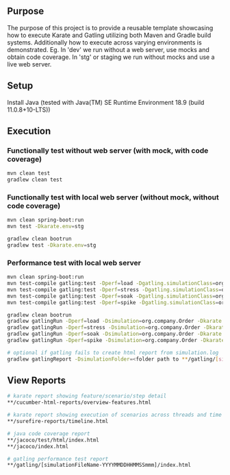 ## Purpose
The purpose of this project is to provide a reusable template showcasing how to execute Karate and Gatling utilizing both Maven and Gradle build systems.  Additionally how to execute across varying environments is demonstrated.  Eg.  In 'dev' we run without a web server, use mocks and obtain code coverage.  In 'stg' or staging we run without mocks and use a live web server.

## Setup
Install Java (tested with Java(TM) SE Runtime Environment 18.9 (build 11.0.8+10-LTS))

## Execution

### Functionally test without web server (with mock, with code coverage)
```bash
mvn clean test
gradlew clean test
```

### Functionally test with local web server (without mock, without code coverage)
```bash
mvn clean spring-boot:run
mvn test -Dkarate.env=stg

gradlew clean bootrun
gradlew test -Dkarate.env=stg
```

### Performance test with local web server
```bash
mvn clean spring-boot:run
mvn test-compile gatling:test -Dperf=load -Dgatling.simulationClass=org.company.Order -Dkarate.env=stg
mvn test-compile gatling:test -Dperf=stress -Dgatling.simulationClass=org.company.Order -Dkarate.env=stg
mvn test-compile gatling:test -Dperf=soak -Dgatling.simulationClass=org.company.Order -Dkarate.env=stg
mvn test-compile gatling:test -Dperf=spike -Dgatling.simulationClass=org.company.Order -Dkarate.env=stg

gradlew clean bootrun
gradlew gatlingRun -Dperf=load -Dsimulation=org.company.Order -Dkarate.env=stg
gradlew gatlingRun -Dperf=stress -Dsimulation=org.company.Order -Dkarate.env=stg
gradlew gatlingRun -Dperf=soak -Dsimulation=org.company.Order -Dkarate.env=stg
gradlew gatlingRun -Dperf=spike -Dsimulation=org.company.Order -Dkarate.env=stg

# optional if gatling fails to create html report from simulation.log
gradlew gatlingReport -DsimulationFolder=<folder path to **/gatling/[simulationFileName-YYYYMMDDHHMMSSmmm]>
```

## View Reports
```bash
# karate report showing feature/scenario/step detail
**/cucumber-html-reports/overview-features.html

# karate report showing execution of scenarios across threads and time
**/surefire-reports/timeline.html

# java code coverage report
**/jacoco/test/html/index.html
**/jacoco/index.html

# gatling performance test report
**/gatling/[simulationFileName-YYYYMMDDHHMMSSmmm]/index.html
```